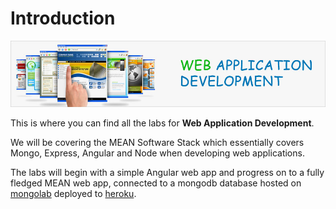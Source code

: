 # Introduction

![](webappdev.jpg)

This is where you can find all the labs for **Web Application Development**.

We will be covering the MEAN Software Stack which essentially covers Mongo, Express, Angular and Node when developing web applications.

The labs will begin with a simple Angular web app and progress on to a fully fledged MEAN web app, connected to a mongodb database hosted on [mongolab](http://www.mongolab.com) deployed to [heroku](http://www.heroku.com).
